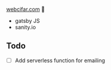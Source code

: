 [webcifar.com](webcifar.com) 🚀

- gatsby JS
- sanity.io

## Todo

- [ ] Add serverless function for emailing
